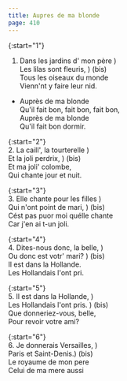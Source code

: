 ```yaml
---
title: Aupres de ma blonde
page: 410
---  
```



{:start="1"}  
1. Dans les jardins d' mon père )  
Les lilas sont fleuris, ) (bis)  
Tous les oiseaux du monde  
Vienn'nt y faire leur nid.  


- Auprès de ma blonde  
Qu'il fait bon, fait bon, fait bon,  
Auprès de ma blonde  
Qu'il fait bon dormir.  


{:start="2"}  
2. La caill', la tourterelle )  
Et la joli perdrix, ) (bis)  
Et ma joli' colombe,  
Qui chante jour et nuit.  


{:start="3"}  
3. Elle chante pour les filles )  
Qui n'ont point de mari, ) (bis)  
Cést pas puor moi quélle chante  
Car j'en ai t-un joli.  


{:start="4"}  
4. Dites-nous donc, la belle, )  
Ou donc est votr' mari? ) (bis)  
Il est dans la Hollande.  
Les Hollandais l'ont pri.  


{:start="5"}  
5. Il est dans la Hollande, )  
Les Hollandais l'ont pris. ) (bis)  
Que donneriez-vous, belle,   
Pour revoir votre ami?  


{:start="6"}  
6. Je donnerais Versailles, )  
Paris et Saint-Denis.) (bis)  
Le royaume de mon pere  
Celui de ma mere aussi  